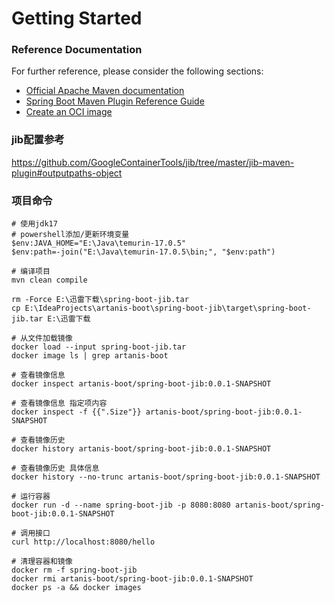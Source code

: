 # Getting Started

### Reference Documentation
For further reference, please consider the following sections:

* [Official Apache Maven documentation](https://maven.apache.org/guides/index.html)
* [Spring Boot Maven Plugin Reference Guide](https://docs.spring.io/spring-boot/docs/3.0.5/maven-plugin/reference/html/)
* [Create an OCI image](https://docs.spring.io/spring-boot/docs/3.0.5/maven-plugin/reference/html/#build-image)

### jib配置参考

https://github.com/GoogleContainerTools/jib/tree/master/jib-maven-plugin#outputpaths-object

### 项目命令

```shell
# 使用jdk17
# powershell添加/更新环境变量
$env:JAVA_HOME="E:\Java\temurin-17.0.5"
$env:path=-join("E:\Java\temurin-17.0.5\bin;", "$env:path")

# 编译项目
mvn clean compile

rm -Force E:\迅雷下载\spring-boot-jib.tar
cp E:\IdeaProjects\artanis-boot\spring-boot-jib\target\spring-boot-jib.tar E:\迅雷下载

# 从文件加载镜像
docker load --input spring-boot-jib.tar
docker image ls | grep artanis-boot

# 查看镜像信息
docker inspect artanis-boot/spring-boot-jib:0.0.1-SNAPSHOT

# 查看镜像信息 指定项内容
docker inspect -f {{".Size"}} artanis-boot/spring-boot-jib:0.0.1-SNAPSHOT

# 查看镜像历史
docker history artanis-boot/spring-boot-jib:0.0.1-SNAPSHOT

# 查看镜像历史 具体信息
docker history --no-trunc artanis-boot/spring-boot-jib:0.0.1-SNAPSHOT

# 运行容器
docker run -d --name spring-boot-jib -p 8080:8080 artanis-boot/spring-boot-jib:0.0.1-SNAPSHOT

# 调用接口
curl http://localhost:8080/hello

# 清理容器和镜像
docker rm -f spring-boot-jib
docker rmi artanis-boot/spring-boot-jib:0.0.1-SNAPSHOT
docker ps -a && docker images

```